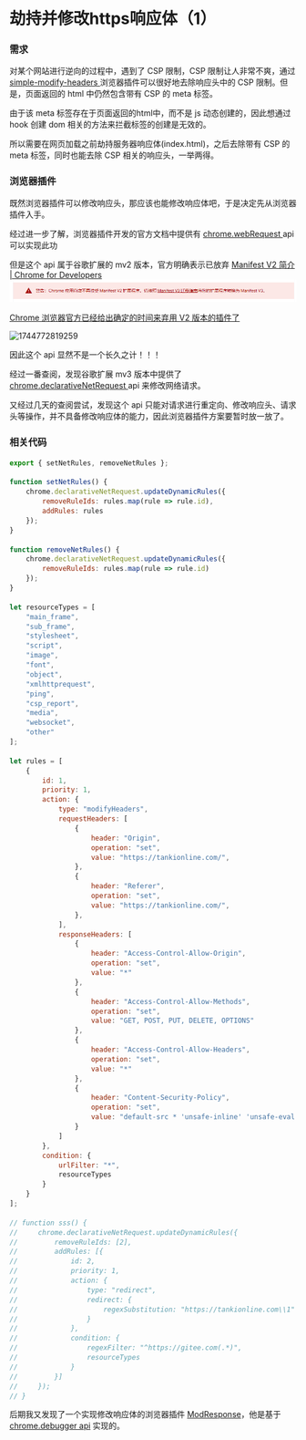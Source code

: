 # 劫持并修改https响应体（1）

### 需求

对某个网站进行逆向的过程中，遇到了 CSP 限制，CSP 限制让人非常不爽，通过 [simple-modify-headers ](https://microsoftedge.microsoft.com/addons/detail/simplemodifyheaders/nmjjhcnkglmnieepjlgodcaebeigppjh) 浏览器插件可以很好地去除响应头中的 CSP 限制。但是，页面返回的 html 中仍然包含带有 CSP 的 meta 标签。

由于该 meta 标签存在于页面返回的html中，而不是 js 动态创建的，因此想通过 hook 创建 dom 相关的方法来拦截标签的创建是无效的。

所以需要在网页加载之前劫持服务器响应体(index.html)，之后去除带有 CSP 的 meta 标签，同时也能去除 CSP 相关的响应头，一举两得。

### 浏览器插件

既然浏览器插件可以修改响应头，那应该也能修改响应体吧，于是决定先从浏览器插件入手。

经过进一步了解，浏览器插件开发的官方文档中提供有 [chrome.webRequest ](https://developer.chrome.com/docs/extensions/mv2/reference/webRequest?hl=zh_cn)api 可以实现此功

但是这个 api 属于谷歌扩展的 mv2 版本，官方明确表示已放弃 [Manifest V2 简介  |  Chrome for Developers](https://developer.chrome.com/docs/extensions/mv2?hl=zh-cn)![1744772125922](image/劫持并修改https响应体(一)/1744772125922.png)

[Chrome 浏览器官方已经给出确定的时间来弃用 V2 版本的插件了](https://zhuanlan.zhihu.com/p/677476234)

![1744772819259](https://file+.vscode-resource.vscode-cdn.net/d%3A/projects/JawonBlog/docs/%E8%A7%A3%E5%86%B3%E6%96%B9%E6%A1%88/%E5%8A%AB%E6%8C%81%E5%B9%B6%E4%BF%AE%E6%94%B9https%E5%93%8D%E5%BA%94%E4%BD%93/image/%E5%8A%AB%E6%8C%81%E5%B9%B6%E4%BF%AE%E6%94%B9https%E5%93%8D%E5%BA%94%E4%BD%93(%E4%B8%80)/1744772819259.png)

因此这个 api 显然不是一个长久之计！！！

经过一番查阅，发现谷歌扩展 mv3 版本中提供了 [chrome.declarativeNetRequest ](https://developer.chrome.com/docs/extensions/reference/api/declarativeNetRequest?hl=zh_cn)api 来修改网络请求。

又经过几天的查阅尝试，发现这个 api 只能对请求进行重定向、修改响应头、请求头等操作，并不具备修改响应体的能力，因此浏览器插件方案要暂时放一放了。

### 相关代码

```js
export { setNetRules, removeNetRules };

function setNetRules() {
    chrome.declarativeNetRequest.updateDynamicRules({
        removeRuleIds: rules.map(rule => rule.id),
        addRules: rules
    });
}

function removeNetRules() {
    chrome.declarativeNetRequest.updateDynamicRules({
        removeRuleIds: rules.map(rule => rule.id)
    });
}

let resourceTypes = [
    "main_frame",
    "sub_frame",
    "stylesheet",
    "script",
    "image",
    "font",
    "object",
    "xmlhttprequest",
    "ping",
    "csp_report",
    "media",
    "websocket",
    "other"
];

let rules = [
    {
        id: 1,
        priority: 1,
        action: {
            type: "modifyHeaders",
            requestHeaders: [
                {
                    header: "Origin",
                    operation: "set",
                    value: "https://tankionline.com/",
                },
                {
                    header: "Referer",
                    operation: "set",
                    value: "https://tankionline.com/",
                },
            ],
            responseHeaders: [
                {
                    header: "Access-Control-Allow-Origin",
                    operation: "set",
                    value: "*"
                },
                {
                    header: "Access-Control-Allow-Methods",
                    operation: "set",
                    value: "GET, POST, PUT, DELETE, OPTIONS"
                },
                {
                    header: "Access-Control-Allow-Headers",
                    operation: "set",
                    value: "*"
                },
                {
                    header: "Content-Security-Policy",
                    operation: "set",
                    value: "default-src * 'unsafe-inline' 'unsafe-eval' data: blob:; script-src * 'unsafe-inline' 'unsafe-eval' data: blob:; style-src * 'unsafe-inline' 'unsafe-eval' data: blob:; img-src * data: blob:; font-src * data: blob:; connect-src * data: blob:; frame-src * data: blob:; object-src * data: blob:; media-src * data: blob:; child-src * data: blob:; form-action * data: blob:; manifest-src * data: blob:; worker-src * data: blob:; base-uri * data: blob:;"
                }
            ]
        },
        condition: {
            urlFilter: "*",
            resourceTypes
        }
    }
];

// function sss() {
//     chrome.declarativeNetRequest.updateDynamicRules({
//         removeRuleIds: [2],
//         addRules: [{
//             id: 2,
//             priority: 1,
//             action: {
//                 type: "redirect",
//                 redirect: {
//                     regexSubstitution: "https://tankionline.com\\1"
//                 }
//             },
//             condition: {
//                 regexFilter: "^https://gitee.com(.*)",
//                 resourceTypes
//             }
//         }]
//     });
// }
```

后期我又发现了一个实现修改响应体的浏览器插件 [ModResponse](https://chromewebstore.google.com/detail/modresponse-mock-and-repl/bbjcdpjihbfmkgikdkplcalfebgcjjpm?src=modheader-com)，他是基于[ chrome.debugger api](https://developer.chrome.com/docs/extensions/reference/debugger/) 实现的。
